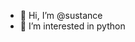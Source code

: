 - 👋 Hi, I’m @sustance
- 👀 I’m interested in python


<!---
sustance/sustance is a ✨ special ✨ repository because its `README.md` (this file) appears on your GitHub profile.
You can click the Preview link to take a look at your changes.
--->
